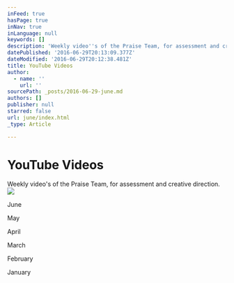 ```yaml
---
inFeed: true
hasPage: true
inNav: true
inLanguage: null
keywords: []
description: 'Weekly video''s of the Praise Team, for assessment and creative direction. '
datePublished: '2016-06-29T20:13:09.377Z'
dateModified: '2016-06-29T20:12:38.481Z'
title: YouTube Videos
author:
  - name: ''
    url: ''
sourcePath: _posts/2016-06-29-june.md
authors: []
publisher: null
starred: false
url: june/index.html
_type: Article

---
```

# YouTube Videos

Weekly video's of the Praise Team, for assessment and creative direction. ![](https://the-grid-user-content.s3-us-west-2.amazonaws.com/ebafc885-a328-403b-a8c7-0c9ddd14d8fc.jpg)

June

May

April

March

February

January
